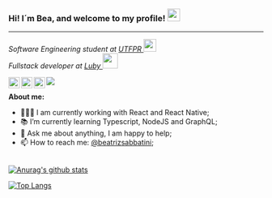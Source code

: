 ### Hi! I´m Bea, and welcome to my profile! <img src="https://media.giphy.com/media/hvRJCLFzcasrR4ia7z/giphy.gif" width="25px">
<hr>

<p><em>Software Engineering student at <a target="_blank" href="http://portal.utfpr.edu.br/">UTFPR </a><img src="https://media2.giphy.com/media/SUEN0j6R09jeEriEWr/giphy.gif?cid=ecf05e47f4f5jrf5a45vtjw830ten75mii34yk8rc7h099mv&rid=giphy.gif" width="25"></br>Fullstack developer at <a target="_blank" href="https://www.luby.com.br/?gclid=Cj0KCQiAwf39BRCCARIsALXWETwTxvZW3BrqyMztZASYhiWsbvGaL7GQK9hQWlwjic19_uETLNTkqIgaAo_AEALw_wcB" >Luby </a><img src="https://media.giphy.com/media/WUlplcMpOCEmTGBtBW/giphy.gif" width="30"> 
</em></p>

<a href="https://www.linkedin.com/in/beatriz-sabbatini-491619178/">
  <img align="left" alt="Beatriz's LinkdeIN" width="22px" src="https://cdn.jsdelivr.net/npm/simple-icons@v3/icons/linkedin.svg" />
</a>

<a href="https://t.me/beatrizsabbatini">
  <img align="left" alt="Beatriz's Telegram" width="22px" src="https://cdn.jsdelivr.net/npm/simple-icons@v3/icons/telegram.svg" />
</a>

<a href="https://www.instagram.com/bia.schwartz/">
  <img align="left" alt="Beatriz's Instagram" width="22px" src="https://cdn.jsdelivr.net/npm/simple-icons@v3/icons/instagram.svg" />
</a>

![](https://visitor-badge.glitch.me/badge?page_id=beatrizsabbatini.beatrizsabbatini)

**About me:**

- 👩🏼‍💻 I am currently working with React and React Native;
- 📚 I’m currently learning Typescript, NodeJS and GraphQL; 
- 💬 Ask me about anything, I am happy to help;
- 📫 How to reach me: [@beatrizsabbatini](https://www.linkedin.com/in/beatriz-sabbatini-491619178/);

<br/>[![Anurag's github stats](https://github-readme-stats.vercel.app/api?username=beatrizsabbatini&count_private=true&count_private=true&theme=tokyonight)](https://github.com/anuraghazra/github-readme-stats)

[![Top Langs](https://github-readme-stats.vercel.app/api/top-langs/?username=beatrizsabbatini&layout=compact&theme=tokyonight)](https://github.com/anuraghazra/github-readme-stats)
